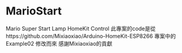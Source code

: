 # MarioStart
Mario Super Start Lamp HomeKit Control
此專案的code是從https://github.com/Mixiaoxiao/Arduino-HomeKit-ESP8266
專案中的Example02 修改而來
感謝Mixiaoxiao的貢獻
